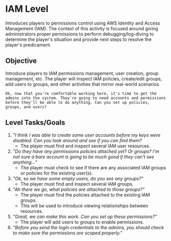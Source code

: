 # IAM Level

Introduces players to permissions control using AWS Identity and Access Management (IAM). The context of this activity is focused around giving administrators proper permissions to perform debugging/log-diving to determine the player's situation and provide next steps to resolve the player's predicament.

## Objective

Introduce players to IAM permissions management, user creation, group management, etc. The player will inspect IAM policies, create/edit groups, add users to groups, and other activities that mirror real-world scenarios.

```plain
Ok, now that you're comfortable working here, it's time to get the admins into the system. They're going to need accounts and permissions before they'll be able to do anything. Can you set up policies, groups, and users?
```

## Level Tasks/Goals

1. *"I think I was able to create some user accounts before my keys were disabled. Can you look around and see if you can find them?*
    - The player must find and inspect several IAM user resources.
1. *"Do they have any permissions policies attached yet? Or groups? I'm not sure a bare account is going to be much good if they can't see anything..."*
    - The player must check to see if there are any associated IAM groups or policies for the existing user(s).
1. *"Ok, so we have some empty users, do you see any groups?"*
    - The player must find and inspect several IAM groups.
1. *"Ah there we go, what policies are attached to those groups?"*
    - The player must find the policies attached to the existing IAM groups.
    - This will be used to introduce viewing relationships between resources.
1. *"Great, we can make this work. Can you set up these permissions?"*
    - The player will add users to groups to enable permissions.
1. *"Before you send the login credentials to the admins, you should check to make sure the permissions are scoped properly."*
